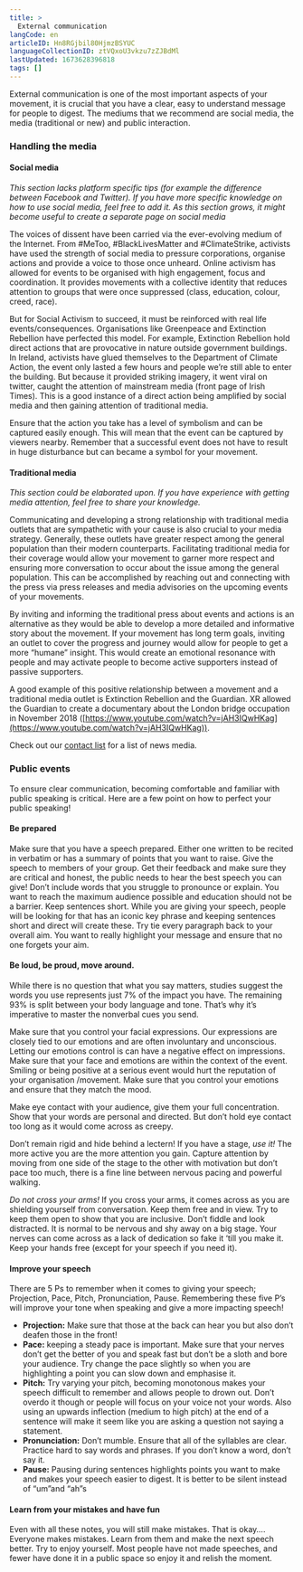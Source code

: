 ```yaml
---
title: >
  External communication
langCode: en
articleID: Hn8RGjbil80HjmzBSYUC
languageCollectionID: ztVQxoU3vkzu7zZJBdMl
lastUpdated: 1673628396818
tags: []
---
```


External communication is one of the most important aspects of your movement, it is crucial that you have a clear, easy to understand message for people to digest. The mediums that we recommend are social media, the media (traditional or new) and public interaction.

### Handling the media

#### Social media

_This section lacks platform specific tips (for example the difference between Facebook and Twitter). If you have more specific knowledge on how to use social media, feel free to add it. As this section grows, it might become useful to create a separate page on social media_

The voices of dissent have been carried via the ever-evolving medium of the Internet. From #MeToo, #BlackLivesMatter and #ClimateStrike, activists have used the strength of social media to pressure corporations, organise actions and provide a voice to those once unheard. Online activism has allowed for events to be organised with high engagement, focus and coordination. It provides movements with a collective identity that reduces attention to groups that were once suppressed (class, education, colour, creed, race).

But for Social Activism to succeed, it must be reinforced with real life events/consequences. Organisations like Greenpeace and Extinction Rebellion have perfected this model. For example, Extinction Rebellion hold direct actions that are provocative in nature outside government buildings. In Ireland, activists have glued themselves to the Department of Climate Action, the event only lasted a few hours and people we’re still able to enter the building. But because it provided striking imagery, it went viral on twitter, caught the attention of mainstream media (front page of Irish Times). This is a good instance of a direct action being amplified by social media and then gaining attention of traditional media.

Ensure that the action you take has a level of symbolism and can be captured easily enough. This will mean that the event can be captured by viewers nearby. Remember that a successful event does not have to result in huge disturbance but can became a symbol for your movement.

#### Traditional media

_This section could be elaborated upon. If you have experience with getting media attention, feel free to share your knowledge._

Communicating and developing a strong relationship with traditional media outlets that are sympathetic with your cause is also crucial to your media strategy. Generally, these outlets have greater respect among the general population than their modern counterparts. Facilitating traditional media for their coverage would allow your movement to garner more respect and ensuring more conversation to occur about the issue among the general population. This can be accomplished by reaching out and connecting with the press via press releases and media advisories on the upcoming events of your movements.

By inviting and informing the traditional press about events and actions is an alternative as they would be able to develop a more detailed and informative story about the movement. If your movement has long term goals, inviting an outlet to cover the progress and journey would allow for people to get a more “humane” insight. This would create an emotional resonance with people and may activate people to become active supporters instead of passive supporters.

A good example of this positive relationship between a movement and a traditional media outlet is Extinction Rebellion and the Guardian. XR allowed the Guardian to create a documentary about the London bridge occupation in November 2018 ([https://www.youtube.com/watch?v=jAH3IQwHKag](https://www.youtube.com/watch?v=jAH3IQwHKag)).

Check out our [contact list](https://webcache.googleusercontent.com/index.php?title=Contact_list&action=edit&redlink=1) for a list of news media.

### Public events

To ensure clear communication, becoming comfortable and familiar with public speaking is critical. Here are a few point on how to perfect your public speaking!

#### Be prepared

Make sure that you have a speech prepared. Either one written to be recited in verbatim or has a summary of points that you want to raise. Give the speech to members of your group. Get their feedback and make sure they are critical and honest, the public needs to hear the best speech you can give! Don’t include words that you struggle to pronounce or explain. You want to reach the maximum audience possible and education should not be a barrier. Keep sentences short. While you are giving your speech, people will be looking for that has an iconic key phrase and keeping sentences short and direct will create these. Try tie every paragraph back to your overall aim. You want to really highlight your message and ensure that no one forgets your aim.

#### Be loud, be proud, move around.

While there is no question that what you say matters, studies suggest the words you use represents just 7% of the impact you have. The remaining 93% is split between your body language and tone. That’s why it’s imperative to master the nonverbal cues you send.

Make sure that you control your facial expressions. Our expressions are closely tied to our emotions and are often involuntary and unconscious. Letting our emotions control is can have a negative effect on impressions. Make sure that your face and emotions are within the context of the event. Smiling or being positive at a serious event would hurt the reputation of your organisation /movement. Make sure that you control your emotions and ensure that they match the mood.

Make eye contact with your audience, give them your full concentration. Show that your words are personal and directed. But don’t hold eye contact too long as it would come across as creepy.

Don’t remain rigid and hide behind a lectern! If you have a stage, _use it!_ The more active you are the more attention you gain. Capture attention by moving from one side of the stage to the other with motivation but don’t pace too much, there is a fine line between nervous pacing and powerful walking.

_Do not cross your arms!_ If you cross your arms, it comes across as you are shielding yourself from conversation. Keep them free and in view. Try to keep them open to show that you are inclusive. Don’t fiddle and look distracted. It is normal to be nervous and shy away on a big stage. Your nerves can come across as a lack of dedication so fake it ‘till you make it. Keep your hands free (except for your speech if you need it).

#### Improve your speech

There are 5 Ps to remember when it comes to giving your speech; Projection, Pace, Pitch, Pronunciation, Pause. Remembering these five P’s will improve your tone when speaking and give a more impacting speech!

-   **Projection:** Make sure that those at the back can hear you but also don’t deafen those in the front!
-   **Pace:** keeping a steady pace is important. Make sure that your nerves don’t get the better of you and speak fast but don’t be a sloth and bore your audience. Try change the pace slightly so when you are highlighting a point you can slow down and emphasise it.
-   **Pitch:** Try varying your pitch, becoming monotonous makes your speech difficult to remember and allows people to drown out. Don’t overdo it though or people will focus on your voice not your words. Also using an upwards inflection (medium to high pitch) at the end of a sentence will make it seem like you are asking a question not saying a statement.
-   **Pronunciation:** Don’t mumble. Ensure that all of the syllables are clear. Practice hard to say words and phrases. If you don’t know a word, don’t say it.
-   **Pause:** Pausing during sentences highlights points you want to make and makes your speech easier to digest. It is better to be silent instead of “um”and “ah”s

#### Learn from your mistakes and have fun

Even with all these notes, you will still make mistakes. That is okay…. Everyone makes mistakes. Learn from them and make the next speech better. Try to enjoy yourself. Most people have not made speeches, and fewer have done it in a public space so enjoy it and relish the moment.